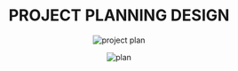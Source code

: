 <div align="center">
  
  
# PROJECT PLANNING DESIGN 
  ![project plan](https://user-images.githubusercontent.com/113347192/201054498-163e0b8d-726e-4821-895a-77d64e35f827.gif)
  
  
  ![plan](https://user-images.githubusercontent.com/113347192/201055377-45915ca6-dafd-4052-8796-95ef07a0bdea.jpg)

  
  
